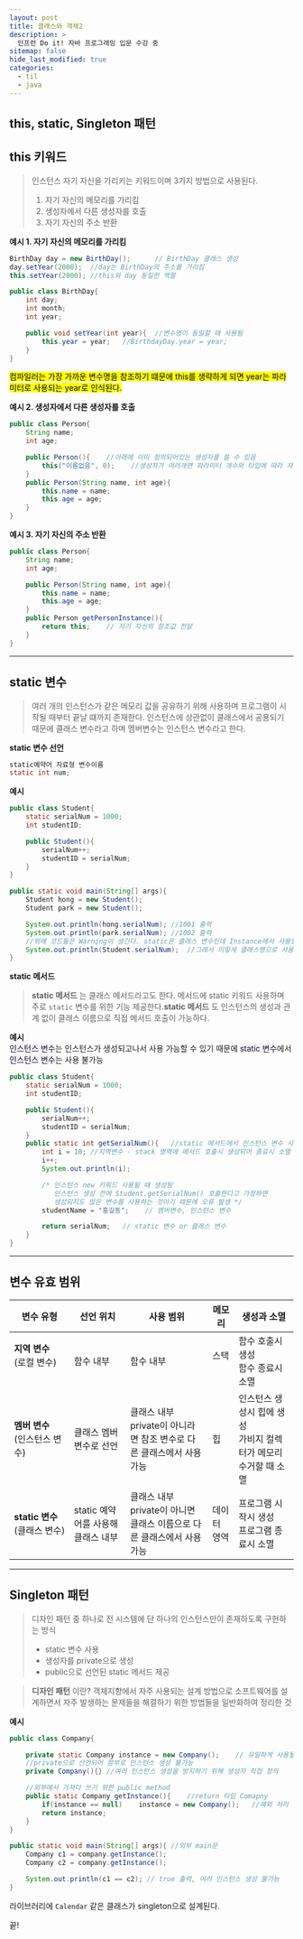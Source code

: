 ```yaml
---
layout: post
title: 클래스와 객체2
description: >
  인프런 Do it! 자바 프로그래밍 입문 수강 중
sitemap: false
hide_last_modified: true
categories:
  - til
  - java
---
```

## this, static, Singleton 패턴


## this 키워드
>인스턴스 자기 자신을 가리키는 키워드이며 3가지 방법으로 사용된다.
>1. 자기 자신의 메모리를 가리킴
>2. 생성자에서 다른 생성자를 호출
>3. 자기 자신의 주소 반환

__예시 1. 자기 자신의 메모리를 가리킴__

``` java
BirthDay day = new BirthDay();		// BirthDay 클래스 생성
day.setYear(2000);	//day는 BirthDay의 주소를 가리킴
this.setYear(2000);	//this와 day 동일한 역할
```

```java
public class BirthDay{
	int day;
	int month;
	int year;

	public void setYear(int year){	//변수명이 동일할 때 사용됨
		this.year = year;	//BirthdayDay.year = year;
	}
}
```
<mark>컴파일러는 가장 가까운 변수명을 참조하기 떄문에 this를 생략하게 되면 year는 파라미터로 사용되는 year로 인식된다.</mark>

__예시 2. 생성자에서 다른 생성자를 호출__

```java
public class Person{
	String name;
	int age;

	public Person(){	//아래에 이미 정의되어있는 생성자를 쓸 수 있음
		this("이름없음", 0);	//생성자가 여러개면 파라미터 개수와 타입에 따라 자동 매핑
	}
	public Person(String name, int age){
		this.name = name;
		this.age = age;
	}
}
```

__예시 3. 자기 자신의 주소 반환__
```java
public class Person{
	String name;
	int age;

	public Person(String name, int age){
		this.name = name;
		this.age = age;
	}
	public Person getPersonInstance(){
		return this;	// 자기 자신의 참조값 전달
	}
}
```

---

## static 변수

>여러 개의 인스턴스가 같은 메모리 값을 공유하기 위해 사용하며 프로그램이 시작될 때부터 끝날 떄까지 존재한다. 인스턴스에 상관없이 클래스에서 공용되기 때문에 클래스 변수라고 하며 멤버변수는 인스턴스 변수라고 한다.

__static 변수 선언__
```java
static예약어 자료형 변수이름
static int num;
```

__예시__
```java
public class Student{
	static serialNum = 1000;
	int studentID;

	public Student(){
		serialNum++;
		studentID = serialNum;
	}
}

public static void main(String[] args){
	Student hong = new Student();
	Student park = new Student();

	System.out.println(hong.serialNum);	//1001 출력
	System.out.println(park.serialNum);	//1002 출력
	//위에 코드들은 Warning이 생긴다. static은 클래스 변수인데 Instance에서 사용했기 때문
	System.out.println(Student.serialNum);	//그래서 이렇게 클래스명으로 사용 가능
}
```

__static 메서드__<br>
> __static 메서드__
는 클래스 메서드라고도 한다. 메서드에 static 키워드 사용하며 주로 `static` 변수를 위한 기능 제공한다.__static 메서드__
도 인스턴스의 생성과 관계 없이 클래스 이름으로 직접 메서드 호출이 가능하다.


__예시__<br>
<span style='background-color: #f5f0ff'>인스턴스 변수</span>는 인스턴스가 생성되고나서 사용 가능할 수 있기 때문에 <span style='background-color: #f5f0ff'>static 변수</span>에서 <span style='background-color: #f5f0ff'>인스턴스 변수</span>는 사용 불가능

```java
public class Student{
	static serialNum = 1000;
	int studentID;

	public Student(){
		serialNum++;
		studentID = serialNum;
	}
	public static int getSerialNum(){	//static 메서드에서 인스턴스 변수 사용 불가능
		int i = 10;	//지역변수 - stack 영역에 메서드 호출시 생성되어 종료시 소멸
		i++;
		System.out.println(i);

		/* 인스턴스 new 키워드 사용될 때 생성됨
		   인스턴스 생성 전에 Student.getSerialNum() 호출한다고 가정하면
		   생성되지도 않은 변수를 사용하는 것이기 때문에 오류 발생 */
		studentName = "홍길동";	// 멤버변수, 인스턴스 변수

		return serialNum;	// static 변수 or 클래스 변수
	}
}
```

---

## 변수 유효 범위

| 변수 유형 | 선언 위치 | 사용 범위 | 메모리 | 생성과 소멸 |
| ---------- | ------ | ------ | ----- | ----- |
| __지역 변수__ <br>(로컬 변수) &nbsp;&nbsp;&nbsp;&nbsp;&nbsp;&nbsp;&nbsp;&nbsp;&nbsp;&nbsp;&nbsp;&nbsp;&nbsp;&nbsp;&nbsp;&nbsp;&nbsp; | 함수 내부 | 함수 내부| 스택 &nbsp;&nbsp;&nbsp;&nbsp; | 함수 호출시 생성<br> 함수 종료시 소멸|
| __멤버 변수__ <br> (인스턴스 변수)| 클래스 멤버 변수로 선언 | 클래스 내부<br> private이 아니라면 참조 변수로 다른 클래스에서 사용 가능| 힙 | 인스턴스 생성시 힙에 생성<br> 가비지 컬렉터가 메모리 수거할 때 소멸&nbsp;&nbsp;&nbsp;&nbsp;&nbsp; |
| __static 변수__<br> (클래스 변수) | static 예약어를 사용해 클래스 내부 | 클래스 내부<br> private이 아니면 클래스 이름으로 다른 클래스에서 사용 가능| 데이터 영역 | 프로그램 시작시 생성<br> 프로그램 종료시 소멸 |

---

## Singleton 패턴

>디자인 패턴 중 하나로 전 시스템에 단 하나의 인스턴스만이 존재하도록 구현하는 방식
>- static 변수 사용
>- 생성자를 private으로 생성
>- public으로 선언된 static 메서드 제공

> __디자인 패턴__ 이란? 객체지향에서 자주 사용되는 설계 방법으로 소프트웨어를 설계하면서 자주 발생하는 문제들을 해결하기 위한 방법들을 일반화하여 정리한 것 

__예시__

```java
public class Company{

	private static Company instance = new Company();	// 유일하게 사용될 인스턴스
	//private으로 선언되어 함부로 인스턴스 생성 불가능
	private Company(){}	//여러 인스턴스 생성을 방지하기 위해 생성자 직접 정의

	//외부에서 가져다 쓰기 위한 public method
	public static Company getInstance(){	//return 타입 Comapny
		if(instance == null)	instance = new Company();	//예외 처리
		return instance;
	}
}

public static void main(String[] args){	//외부 main문
	Company c1 = company.getInstance();
	Company c2 = company.getInstance();

	System.out.println(c1 == c2); // true 출력, 여러 인스턴스 생성 불가능
}
```
라이브러리에 `Calendar` 같은 클래스가 singleton으로 설계된다.

끝!